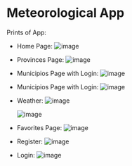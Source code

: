 # Meteorological App



Prints of App:

- Home Page:
  ![image](https://github.com/Kartic23/Meteorological-App/assets/105547398/1efc3bac-e695-45fd-b185-e6585f5bbf84)

- Provinces Page:
  ![image](https://github.com/Kartic23/Meteorological-App/assets/105547398/d8bf42ee-edb0-4f43-b992-1f687534ff6b)

- Municipios Page with Login:
  ![image](https://github.com/Kartic23/Meteorological-App/assets/105547398/cb505398-394d-47b7-89ec-63024c188883)

- Municipios Page with Login:
  ![image](https://github.com/Kartic23/Meteorological-App/assets/105547398/71f38ca5-94b5-49dd-9d1d-4a20085a49ca)

- Weather:
  ![image](https://github.com/Kartic23/Meteorological-App/assets/105547398/6c0b6683-f298-43ef-a131-36797b5ce25d)

  ![image](https://github.com/Kartic23/Meteorological-App/assets/105547398/9ad5abf6-e132-4f93-805a-2c733767de41)

- Favorites Page:
  ![image](https://github.com/Kartic23/Meteorological-App/assets/105547398/bea27a71-4d25-4f3b-93b6-9bde50f19bfe)
  
- Register:
  ![image](https://github.com/Kartic23/Meteorological-App/assets/105547398/f52ea0d3-ce4d-4c62-928e-07b40cd58208)

- Login:
  ![image](https://github.com/Kartic23/Meteorological-App/assets/105547398/37570e1c-89ac-4483-b086-29b20315f1e7)
